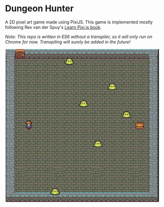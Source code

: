 # Dungeon Hunter
A 2D pixel art game made using PixiJS. This game is implemented mostly following Rex van der Spuy's [Learn Pixi.js book](https://www.amazon.ca/Learn-Pixi-js-Rex-van-Spuy-ebook/dp/B01HXEJ4PC/ref=sr_1_1?ie=UTF8&qid=1513793710&sr=8-1&keywords=learn+pixi).

*Note: This repo is written in ES6 without a transpiler, so it will only run on Chrome for now. Transpiling will surely be added in the future!*

![screenshot](screenshot.png)

